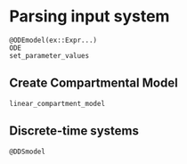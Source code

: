 # Parsing input system

```@docs
@ODEmodel(ex::Expr...)
ODE
set_parameter_values
```

## Create Compartmental Model

```@docs
linear_compartment_model
```

## Discrete-time systems

```@docs
@DDSmodel
```

